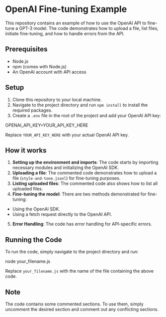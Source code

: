 # OpenAI Fine-tuning Example

This repository contains an example of how to use the OpenAI API to fine-tune a GPT-3 model. The code demonstrates how to upload a file, list files, initiate fine-tuning, and how to handle errors from the API.

## Prerequisites

- Node.js
- npm (comes with Node.js)
- An OpenAI account with API access

## Setup

1. Clone this repository to your local machine.
2. Navigate to the project directory and run `npm install` to install the required packages.
3. Create a `.env` file in the root of the project and add your OpenAI API key:

OPENAI_API_KEY=YOUR_API_KEY_HERE

Replace `YOUR_API_KEY_HERE` with your actual OpenAI API key.

## How it works

1. **Setting up the environment and imports**: The code starts by importing necessary modules and initializing the OpenAI SDK.
2. **Uploading a file**: The commented code demonstrates how to upload a file (`style-and-tone.jsonl`) for fine-tuning purposes.
3. **Listing uploaded files**: The commented code also shows how to list all uploaded files.
4. **Fine-tuning the model**: There are two methods demonstrated for fine-tuning:
 - Using the OpenAI SDK.
 - Using a fetch request directly to the OpenAI API.
5. **Error Handling**: The code has error handling for API-specific errors.

## Running the Code

To run the code, simply navigate to the project directory and run:

node your_filename.js

Replace `your_filename.js` with the name of the file containing the above code.

## Note

The code contains some commented sections. To use them, simply uncomment the desired section and comment out any conflicting sections.
